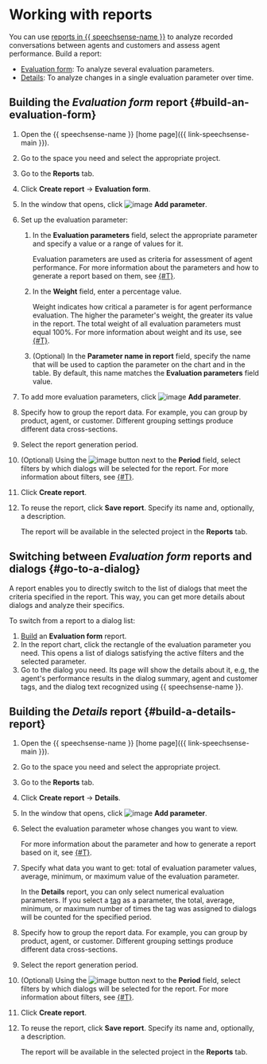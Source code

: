 # Working with reports

You can use [reports in {{ speechsense-name }}](../../concepts/reports/index.md) to analyze recorded conversations between agents and customers and assess agent performance. Build a report:

* [Evaluation form](#build-an-evaluation-form): To analyze several evaluation parameters.
* [Details](#build-a-details-report): To analyze changes in a single evaluation parameter over time.

## Building the _Evaluation form_ report {#build-an-evaluation-form}

1. Open the {{ speechsense-name }} [home page]({{ link-speechsense-main }}).
1. Go to the space you need and select the appropriate project.
1. Go to the **Reports** tab.
1. Click **Create report** → **Evaluation form**.
1. In the window that opens, click ![image](../../../_assets/console-icons/plus.svg) **Add parameter**.
1. Set up the evaluation parameter:

   1. In the **Evaluation parameters** field, select the appropriate parameter and specify a value or a range of values for it.

      Evaluation parameters are used as criteria for assessment of agent performance. For more information about the parameters and how to generate a report based on them, see [{#T}](../../concepts/reports/evaluation-form.md#parameters).

   1. In the **Weight** field, enter a percentage value.

      Weight indicates how critical a parameter is for agent performance evaluation. The higher the parameter's weight, the greater its value in the report. The total weight of all evaluation parameters must equal 100%. For more information about weight and its use, see [{#T}](../../concepts/reports/evaluation-form.md#weight).

   1. (Optional) In the **Parameter name in report** field, specify the name that will be used to caption the parameter on the chart and in the table. By default, this name matches the **Evaluation parameters** field value.

1. To add more evaluation parameters, click ![image](../../../_assets/console-icons/plus.svg) **Add parameter**.
1. Specify how to group the report data. For example, you can group by product, agent, or customer. Different grouping settings produce different data cross-sections.
1. Select the report generation period.
1. (Optional) Using the ![image](../../../_assets/console-icons/plus.svg) button next to the **Period** field, select filters by which dialogs will be selected for the report. For more information about filters, see [{#T}](../../concepts/reports/evaluation-form.md#filters).
1. Click **Create report**.
1. To reuse the report, click **Save report**. Specify its name and, optionally, a description.

   The report will be available in the selected project in the **Reports** tab.

## Switching between _Evaluation form_ reports and dialogs {#go-to-a-dialog}

A report enables you to directly switch to the list of dialogs that meet the criteria specified in the report. This way, you can get more details about dialogs and analyze their specifics.

To switch from a report to a dialog list:

1. [Build](#build-an-evaluation-form) an **Evaluation form** report.
1. In the report chart, click the rectangle of the evaluation parameter you need. This opens a list of dialogs satisfying the active filters and the selected parameter.
1. Go to the dialog you need. Its page will show the details about it, e.g, the agent's performance results in the dialog summary, agent and customer tags, and the dialog text recognized using {{ speechsense-name }}.

## Building the _Details_ report {#build-a-details-report}

1. Open the {{ speechsense-name }} [home page]({{ link-speechsense-main }}).
1. Go to the space you need and select the appropriate project.
1. Go to the **Reports** tab.
1. Click **Create report** → **Details**.
1. In the window that opens, click ![image](../../../_assets/console-icons/plus.svg) **Add parameter**.
1. Select the evaluation parameter whose changes you want to view.

   For more information about the parameter and how to generate a report based on it, see [{#T}](../../concepts/reports/details.md#parameter).

1. Specify what data you want to get: total of evaluation parameter values, average, minimum, or maximum value of the evaluation parameter.

   In the **Details** report, you can only select numerical evaluation parameters. If you select a [tag](../../concepts/tags.md) as a parameter, the total, average, minimum, or maximum number of times the tag was assigned to dialogs will be counted for the specified period.

1. Specify how to group the report data. For example, you can group by product, agent, or customer. Different grouping settings produce different data cross-sections.
1. Select the report generation period.
1. (Optional) Using the ![image](../../../_assets/console-icons/plus.svg) button next to the **Period** field, select filters by which dialogs will be selected for the report. For more information about filters, see [{#T}](../../concepts/reports/details.md#filters).
1. Click **Create report**.
1. To reuse the report, click **Save report**. Specify its name and, optionally, a description.

   The report will be available in the selected project in the **Reports** tab.
